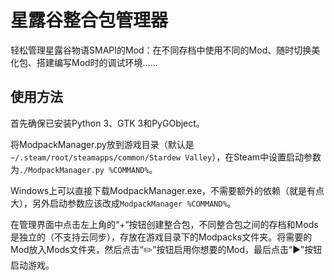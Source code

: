 # 星露谷整合包管理器

轻松管理星露谷物语SMAPI的Mod：在不同存档中使用不同的Mod、随时切换美化包、搭建编写Mod时的调试环境……

## 使用方法

首先确保已安装Python 3、GTK 3和PyGObject。

将ModpackManager.py放到游戏目录（默认是`~/.steam/root/steamapps/common/Stardew Valley`），在Steam中设置启动参数为`./ModpackManager.py %COMMAND%`。

Windows上可以直接下载ModpackManager.exe，不需要额外的依赖（就是有点大），另外启动参数应该改成`ModpackManager %COMMAND%`。

在管理界面中点击左上角的“+”按钮创建整合包，不同整合包之间的存档和Mods是独立的（不支持云同步），存放在游戏目录下的Modpacks文件夹。将需要的Mod放入Mods文件夹，然后点击“✏️”按钮启用你想要的Mod，最后点击“▶️”按钮启动游戏。

